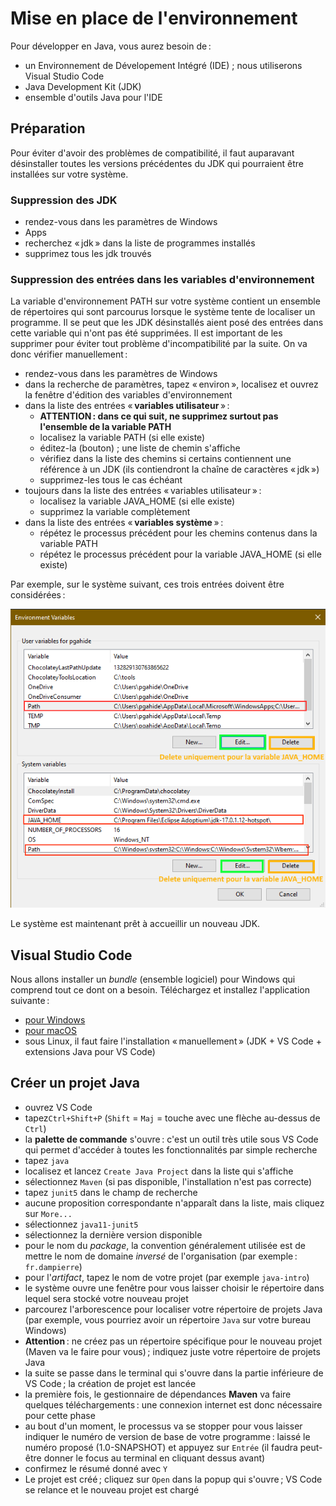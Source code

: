 # Mise en place de l'environnement

Pour développer en Java, vous aurez besoin de :

- un Environnement de Dévelopement Intégré (IDE) ; nous utiliserons Visual Studio Code
- Java Development Kit (JDK)
- ensemble d'outils Java pour l'IDE

## Préparation

Pour éviter d'avoir des problèmes de compatibilité, il faut auparavant désinstaller toutes les versions précédentes du JDK qui pourraient être installées sur votre système.

### Suppression des JDK

- rendez-vous dans les paramètres de Windows
- Apps
- recherchez « jdk » dans la liste de programmes installés
- supprimez tous les jdk trouvés

### Suppression des entrées dans les variables d'environnement

La variable d'environnement PATH sur votre système contient un ensemble de répertoires qui sont parcourus lorsque le système tente de localiser un programme. Il se peut que les JDK désinstallés aient posé des entrées dans cette variable qui n'ont pas été supprimées. Il est important de les supprimer pour éviter tout problème d'incompatibilité par la suite. On va donc vérifier manuellement :

- rendez-vous dans les paramètres de Windows
- dans la recherche de paramètres, tapez « environ », localisez et ouvrez la fenêtre d'édition des variables d'environnement
- dans la liste des entrées « **variables utilisateur** » :
  - **ATTENTION : dans ce qui suit, ne supprimez surtout pas l'ensemble de la variable PATH**
  - localisez la variable PATH (si elle existe)
  - éditez-la (bouton) ; une liste de chemin s'affiche
  - vérifiez dans la liste des chemins si certains contiennent une référence à un JDK (ils contiendront la chaîne de caractères « jdk »)
  - supprimez-les tous le cas échéant
- toujours dans la liste des entrées « variables utilisateur » :
  - localisez la variable JAVA_HOME (si elle existe)
  - supprimez la variable complètement
- dans la liste des entrées « **variables système** » :
  - répétez le processus précédent pour les chemins contenus dans la variable PATH
  - répétez le processus précédent pour la variable JAVA_HOME (si elle existe)

Par exemple, sur le système suivant, ces trois entrées doivent être considérées :

![variables d'environnement](assets/variables_environnement_java.png)

Le système est maintenant prêt à accueillir un nouveau JDK.

## Visual Studio Code

Nous allons installer un _bundle_ (ensemble logiciel) pour Windows qui comprend tout ce dont on a besoin. Téléchargez et installez l'application suivante :

- [pour Windows](https://aka.ms/vscode-java-installer-win)
- [pour macOS](https://aka.ms/vscode-java-installer-mac)
- sous Linux, il faut faire l'installation « manuellement » (JDK + VS Code + extensions Java pour VS Code)

## Créer un projet Java

- ouvrez VS Code
- tapez`Ctrl+Shift+P` (`Shift` = `Maj` = touche avec une flèche au-dessus de `Ctrl`)
- la **palette de commande** s'ouvre : c'est un outil très utile sous VS Code qui permet d'accéder à toutes les fonctionnalités par simple recherche
- tapez `java`
- localisez et lancez `Create Java Project` dans la liste qui s'affiche
- sélectionnez `Maven` (si pas disponible, l'installation n'est pas correcte)
- tapez `junit5` dans le champ de recherche
- aucune proposition correspondante n'apparaît dans la liste, mais cliquez sur `More...`
- sélectionnez `java11-junit5`
- sélectionnez la dernière version disponible
- pour le nom du *package*, la convention généralement utilisée est de mettre le nom de domaine *inversé* de l'organisation (par exemple : `fr.dampierre`)
- pour l'*artifact*, tapez le nom de votre projet (par exemple `java-intro`)
- le système ouvre une fenêtre pour vous laisser choisir le répertoire dans lequel sera stocké votre nouveau projet
- parcourez l'arborescence pour localiser votre répertoire de projets Java (par exemple, vous pourriez avoir un répertoire `Java` sur votre bureau Windows)
- **Attention** : ne créez pas un répertoire spécifique pour le nouveau projet (Maven va le faire pour vous) ; indiquez juste votre répertoire de projets Java
- la suite se passe dans le terminal qui s'ouvre dans la partie inférieure de VS Code ; la création de projet est lancée
- la première fois, le gestionnaire de dépendances **Maven** va faire quelques téléchargements : une connexion internet est donc nécessaire pour cette phase
- au bout d'un moment, le processus va se stopper pour vous laisser indiquer le numéro de version de base de votre programme : laissé le numéro proposé (1.0-SNAPSHOT) et appuyez sur `Entrée` (il faudra peut-être donner le focus au terminal en cliquant dessus avant)
- confirmez le résumé donné avec `Y`
- Le projet est créé ; cliquez sur `Open` dans la popup qui s'ouvre ; VS Code se relance et le nouveau projet est chargé

